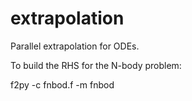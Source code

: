# extrapolation
Parallel extrapolation for ODEs.

To build the RHS for the N-body problem:

f2py -c fnbod.f -m fnbod
